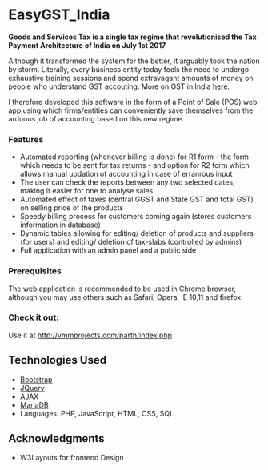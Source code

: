 # EasyGST_India

**Goods and Services Tax is a single tax regime that revolutionised the Tax Payment Architecture of India on July 1st 2017**

Although it transformed the system for the better, it arguably took the nation by storm. Literally, every business entity
today feels the need to undergo exhaustive training sessions and
spend extravagant amounts of money on people who understand GST accouting.
More on GST in India [here](http://www.gstindia.com/about/).

I therefore developed this software in the form of a Point of Sale (POS) web app using which firms/entities can conveniently save themselves from the arduous job of accounting based on this new regime.

### Features

* Automated reporting (whenever billing is done) for R1 form - the form which needs to be sent for tax returns - and option for R2 form which allows manual updation of accounting in case of erranrous input
* The user can check the reports between any two selected dates, making it easier for one to analyse sales
* Automated effect of taxes (central GGST and State GST and total GST) on selling price of the products
* Speedy billing process for customers coming again (stores customers information in database)
* Dynamic tables allowing for editing/ deletion of products and suppliers (for users) and editing/ deletion of tax-slabs (controlled by admins)
* Full application with an admin panel and a public side

### Prerequisites

The web application is recommended to be used in Chrome browser, although you may use others such as Safari, Opera, IE 10,11 and firefox.

### Check it out:

Use it at http://vmmprojects.com/parth/index.php

## Technologies Used

* [Bootstrap](getbootstrap.com/)
* [JQuery](https://jquery.com/)
* [AJAX](https://developer.mozilla.org/en-US/docs/AJAX/Getting_Started)
* [MariaDB](https://mariadb.org/about/)
* Languages: PHP, JavaScript, HTML, CSS, SQL

## Acknowledgments

* W3Layouts for frontend Design

